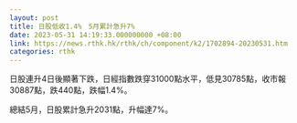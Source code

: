 ```yaml
---
layout: post
title: 日股低收1.4%　5月累計急升7%
date: 2023-05-31 14:19:33.000000000 +08:00
link: https://news.rthk.hk/rthk/ch/component/k2/1702894-20230531.htm
categories: rthk
---
```


日股連升4日後顯著下跌，日經指數跌穿31000點水平，低見30785點，收市報30887點，跌440點，跌幅1.4%。

總結5月，日股累計急升2031點，升幅達7%。
